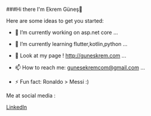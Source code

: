 ###Hi there I'm Ekrem Güneş👋

Here are some ideas to get you started:

- 🔭 I’m currently working on asp.net core ...

- 🌱 I’m currently learning flutter,kotlin,python ...

- 👯 Look at my page ! http://guneskrem.com  ...

- 📫 How to reach me: gunesekremcom@gmail.com ...


- ⚡ Fun fact: Ronaldo > Messi :)

 Me at social media : 

[Linkedln](https://www.linkedin.com/in/ekrem-g%C3%BCne%C5%9F-221636227/y)
